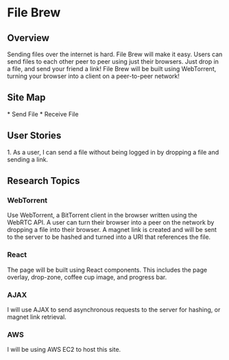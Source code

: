 <h1> File Brew </h1>

<h2>Overview</h2>
Sending files over the internet is hard. File Brew will make it easy. Users can send files to each other peer to peer using just their browsers. Just drop in a file, and send your friend a link! File Brew will be built using WebTorrent, turning your browser into a client on a peer-to-peer network!

<h2>Site Map </h2>
* Send File
* Receive File

<h2>User Stories</h2>
1. As a user, I can send a file without being logged in by dropping a file and sending a link.

<h2>Research Topics</h2>
<h3>WebTorrent</h3>
Use WebTorrent, a BitTorrent client in the browser written using the WebRTC API. A user can turn their browser into a peer on the network by dropping a file into their browser. A magnet link is created and will be sent to the server to be hashed and turned into a URI that references the file.
<h3>React </h3>
The page will be built using React components. This includes the page overlay, drop-zone, coffee cup image, and progress bar.
<h3>AJAX</h3>
I will use AJAX to send asynchronous requests to the server for hashing, or magnet link retrieval.
<h3>AWS</h3>
I will be using AWS EC2 to host this site.
